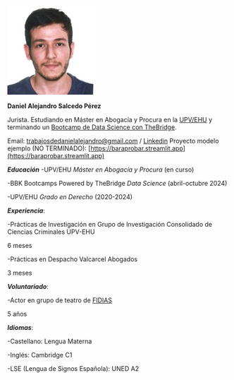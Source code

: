 ![main](/mifotito.jpeg)

**Daniel Alejandro Salcedo Pérez**

Jurista. Estudiando en Máster en Abogacía y Procura en la [UPV/EHU](https://www.ehu.eus/es/web/graduak/grado-derecho-bizkaia) y terminando un [Bootcamp de Data Science con TheBridge](https://bbkbootcamps.thebridge.tech/data-science).

Email: [trabajosdedanielalejandro@gmail.com](trabajosdedanielalejandro@gmail.com) / [Linkedin](https://es.linkedin.com/in/d-alejandro-salcedo-p) 
Proyecto modelo ejemplo (NO TERMINADO): [https://baraprobar.streamlit.app](https://baraprobar.streamlit.app)

***Educación***
  -UPV/EHU *Máster en Abogacía y Procura* (en curso)

  -BBK Bootcamps Powered by TheBridge *Data Science* (abril-octubre 2024)

  -UPV/EHU *Grado en Derecho* (2020-2024)

***Experiencia***:

  -Prácticas de Investigación en Grupo de Investigación Consolidado de Ciencias Criminales UPV-EHU 
  
  6 meses

  -Prácticas en Despacho Valcarcel Abogados
    
  3 meses

***Voluntariado***:

  -Actor en grupo de teatro de [FIDIAS](https://fundacionfidias.org)
  
  5 años

***Idiomas***:

  -Castellano: Lengua Materna
  
  -Inglés: Cambridge C1
  
  -LSE (Lengua de Signos Española): UNED A2  
